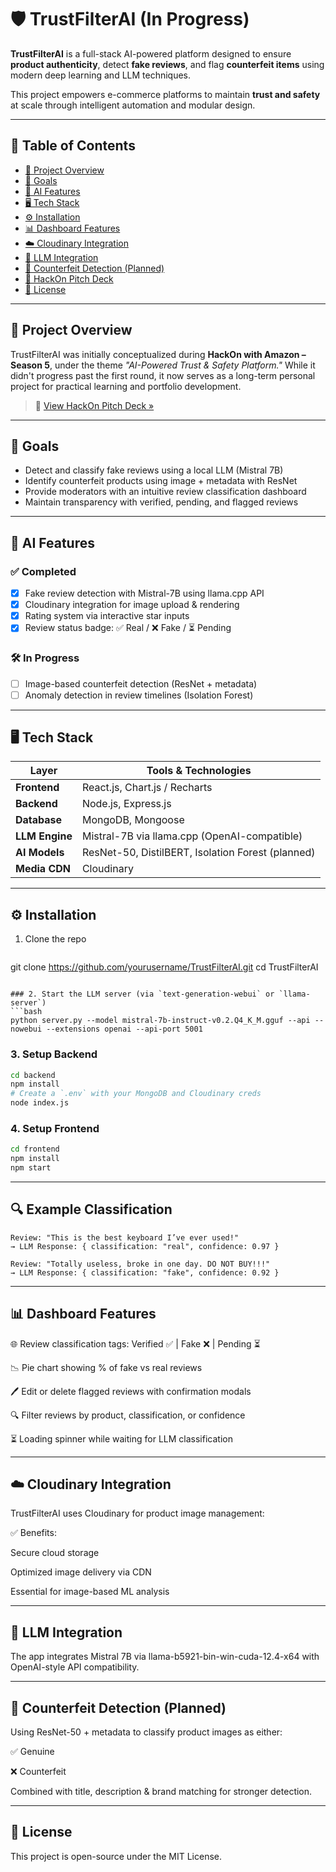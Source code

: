 # 🛡️ TrustFilterAI (In Progress)

**TrustFilterAI** is a full-stack AI-powered platform designed to ensure **product authenticity**, detect **fake reviews**, and flag **counterfeit items** using modern deep learning and LLM techniques.

This project empowers e-commerce platforms to maintain **trust and safety** at scale through intelligent automation and modular design.

---

## 📌 Table of Contents

- [🚀 Project Overview](#-project-overview)
- [🎯 Goals](#-goals)
- [🧠 AI Features](#-ai-features)
- [🖥️ Tech Stack](#-tech-stack)
- [⚙️ Installation](#️-installation)
- [📊 Dashboard Features](#-dashboard-features)
- [☁️ Cloudinary Integration](#-cloudinary-integration)
- [🤖 LLM Integration](#-llm-integration)
- [🧪 Counterfeit Detection (Planned)](#-counterfeit-detection-planned)
- [📎 HackOn Pitch Deck](#-hackon-pitch-deck)
- [📌 License](#-license)

---

## 🚀 Project Overview

TrustFilterAI was initially conceptualized during **HackOn with Amazon – Season 5**, under the theme _"AI-Powered Trust & Safety Platform."_ While it didn't progress past the first round, it now serves as a long-term personal project for practical learning and portfolio development.

> 📎 [View HackOn Pitch Deck »](https://drive.google.com/file/d/1_PmpqlBncIugI3_VDfuKnpe6W8DS2LV9/view?usp=sharing)

---

## 🎯 Goals

- Detect and classify fake reviews using a local LLM (Mistral 7B)
- Identify counterfeit products using image + metadata with ResNet
- Provide moderators with an intuitive review classification dashboard
- Maintain transparency with verified, pending, and flagged reviews

---

## 🧠 AI Features

### ✅ Completed

- [x] Fake review detection with Mistral-7B using llama.cpp API
- [x] Cloudinary integration for image upload & rendering
- [x] Rating system via interactive star inputs
- [x] Review status badge: ✅ Real / ❌ Fake / ⏳ Pending

### 🛠️ In Progress

- [ ] Image-based counterfeit detection (ResNet + metadata)
- [ ] Anomaly detection in review timelines (Isolation Forest)

---

## 🖥️ Tech Stack

| Layer         | Tools & Technologies                             |
|--------------|--------------------------------------------------|
| **Frontend**  | React.js, Chart.js / Recharts |
| **Backend**   | Node.js, Express.js                              |
| **Database**  | MongoDB, Mongoose                                |
| **LLM Engine**| Mistral-7B via llama.cpp (OpenAI-compatible)     |
| **AI Models** | ResNet-50, DistilBERT, Isolation Forest (planned) |
| **Media CDN** | Cloudinary                                       |

---

## ⚙️ Installation

1. Clone the repo  
   ```bash
git clone https://github.com/yourusername/TrustFilterAI.git
cd TrustFilterAI
```

### 2. Start the LLM server (via `text-generation-webui` or `llama-server`)
```bash
python server.py --model mistral-7b-instruct-v0.2.Q4_K_M.gguf --api --nowebui --extensions openai --api-port 5001
```

### 3. Setup Backend
```bash
cd backend
npm install
# Create a `.env` with your MongoDB and Cloudinary creds
node index.js
```

### 4. Setup Frontend
```bash
cd frontend
npm install
npm start
```

---

## 🔍 Example Classification

```
Review: "This is the best keyboard I’ve ever used!"
→ LLM Response: { classification: "real", confidence: 0.97 }

Review: "Totally useless, broke in one day. DO NOT BUY!!!"
→ LLM Response: { classification: "fake", confidence: 0.92 }
```

---

## 📊 Dashboard Features
🌐 Review classification tags: Verified ✅ | Fake ❌ | Pending ⏳

📉 Pie chart showing % of fake vs real reviews

🖊️ Edit or delete flagged reviews with confirmation modals

🔍 Filter reviews by product, classification, or confidence

⏳ Loading spinner while waiting for LLM classification

---

## ☁️ Cloudinary Integration
TrustFilterAI uses Cloudinary for product image management:

✅ Benefits:

Secure cloud storage

Optimized image delivery via CDN

Essential for image-based ML analysis

---

## 🤖 LLM Integration
The app integrates Mistral 7B via llama-b5921-bin-win-cuda-12.4-x64 with OpenAI-style API compatibility.

---

## 🧪 Counterfeit Detection (Planned)
Using ResNet-50 + metadata to classify product images as either:

✅ Genuine

❌ Counterfeit

Combined with title, description & brand matching for stronger detection.

---

## 📌 License
This project is open-source under the MIT License.
